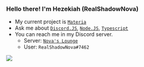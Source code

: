 ### Hello there! I'm Hezekiah (RealShadowNova)

- My current project is [`Materia`](https://github.com/RealShadowNova/materia)
- Ask me about [`Discord.JS`](https://discord.js.org), [`Node.JS`](https://nodejs.org), [`Typescript`](https://typescriptlang.com)
- You can reach me in my Discord server.
  - Server: [`Nova's Lounge`](https://discord.gg/fERY6AenEv)
  - User: `RealShadowNova#7462`

![](https://github-readme-stats.vercel.app/api?username=RealShadowNova&repo=dominus&count_private=true&show_icons=true&theme=onedark)
